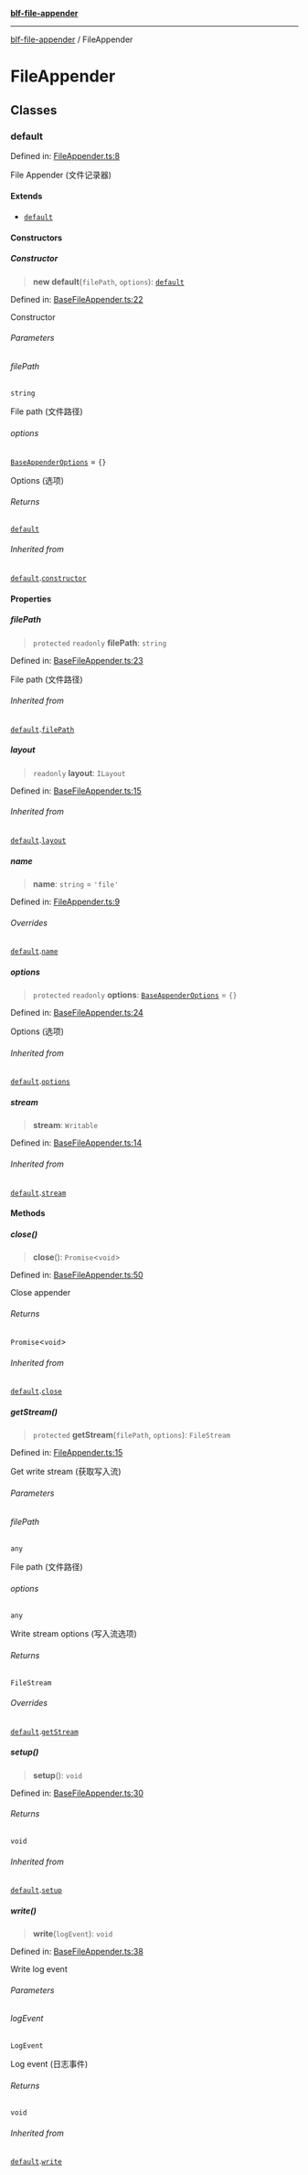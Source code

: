 [**blf-file-appender**](index.md)

***

[blf-file-appender](index.md) / FileAppender

# FileAppender

## Classes

### default

Defined in: [FileAppender.ts:8](https://github.com/fengxinming/log-base/blob/f2c7f48e718176bca14e93c254777a3cb459e638/packages/file-appender/src/FileAppender.ts#L8)

File Appender (文件记录器)

#### Extends

- [`default`](BaseFileAppender.md#default)

#### Constructors

##### Constructor

> **new default**(`filePath`, `options`): [`default`](#default)

Defined in: [BaseFileAppender.ts:22](https://github.com/fengxinming/log-base/blob/f2c7f48e718176bca14e93c254777a3cb459e638/packages/file-appender/src/BaseFileAppender.ts#L22)

Constructor

###### Parameters

###### filePath

`string`

File path (文件路径)

###### options

[`BaseAppenderOptions`](typings.md#baseappenderoptions) = `{}`

Options (选项)

###### Returns

[`default`](#default)

###### Inherited from

[`default`](BaseFileAppender.md#default).[`constructor`](BaseFileAppender.md#default#constructor)

#### Properties

##### filePath

> `protected` `readonly` **filePath**: `string`

Defined in: [BaseFileAppender.ts:23](https://github.com/fengxinming/log-base/blob/f2c7f48e718176bca14e93c254777a3cb459e638/packages/file-appender/src/BaseFileAppender.ts#L23)

File path (文件路径)

###### Inherited from

[`default`](BaseFileAppender.md#default).[`filePath`](BaseFileAppender.md#default#filepath)

##### layout

> `readonly` **layout**: `ILayout`

Defined in: [BaseFileAppender.ts:15](https://github.com/fengxinming/log-base/blob/f2c7f48e718176bca14e93c254777a3cb459e638/packages/file-appender/src/BaseFileAppender.ts#L15)

###### Inherited from

[`default`](BaseFileAppender.md#default).[`layout`](BaseFileAppender.md#default#layout)

##### name

> **name**: `string` = `'file'`

Defined in: [FileAppender.ts:9](https://github.com/fengxinming/log-base/blob/f2c7f48e718176bca14e93c254777a3cb459e638/packages/file-appender/src/FileAppender.ts#L9)

###### Overrides

[`default`](BaseFileAppender.md#default).[`name`](BaseFileAppender.md#default#name)

##### options

> `protected` `readonly` **options**: [`BaseAppenderOptions`](typings.md#baseappenderoptions) = `{}`

Defined in: [BaseFileAppender.ts:24](https://github.com/fengxinming/log-base/blob/f2c7f48e718176bca14e93c254777a3cb459e638/packages/file-appender/src/BaseFileAppender.ts#L24)

Options (选项)

###### Inherited from

[`default`](BaseFileAppender.md#default).[`options`](BaseFileAppender.md#default#options)

##### stream

> **stream**: `Writable`

Defined in: [BaseFileAppender.ts:14](https://github.com/fengxinming/log-base/blob/f2c7f48e718176bca14e93c254777a3cb459e638/packages/file-appender/src/BaseFileAppender.ts#L14)

###### Inherited from

[`default`](BaseFileAppender.md#default).[`stream`](BaseFileAppender.md#default#stream)

#### Methods

##### close()

> **close**(): `Promise`\<`void`\>

Defined in: [BaseFileAppender.ts:50](https://github.com/fengxinming/log-base/blob/f2c7f48e718176bca14e93c254777a3cb459e638/packages/file-appender/src/BaseFileAppender.ts#L50)

Close appender

###### Returns

`Promise`\<`void`\>

###### Inherited from

[`default`](BaseFileAppender.md#default).[`close`](BaseFileAppender.md#default#close)

##### getStream()

> `protected` **getStream**(`filePath`, `options`): `FileStream`

Defined in: [FileAppender.ts:15](https://github.com/fengxinming/log-base/blob/f2c7f48e718176bca14e93c254777a3cb459e638/packages/file-appender/src/FileAppender.ts#L15)

Get write stream (获取写入流)

###### Parameters

###### filePath

`any`

File path (文件路径)

###### options

`any`

Write stream options (写入流选项)

###### Returns

`FileStream`

###### Overrides

[`default`](BaseFileAppender.md#default).[`getStream`](BaseFileAppender.md#default#getstream)

##### setup()

> **setup**(): `void`

Defined in: [BaseFileAppender.ts:30](https://github.com/fengxinming/log-base/blob/f2c7f48e718176bca14e93c254777a3cb459e638/packages/file-appender/src/BaseFileAppender.ts#L30)

###### Returns

`void`

###### Inherited from

[`default`](BaseFileAppender.md#default).[`setup`](BaseFileAppender.md#default#setup)

##### write()

> **write**(`logEvent`): `void`

Defined in: [BaseFileAppender.ts:38](https://github.com/fengxinming/log-base/blob/f2c7f48e718176bca14e93c254777a3cb459e638/packages/file-appender/src/BaseFileAppender.ts#L38)

Write log event

###### Parameters

###### logEvent

`LogEvent`

Log event (日志事件)

###### Returns

`void`

###### Inherited from

[`default`](BaseFileAppender.md#default).[`write`](BaseFileAppender.md#default#write)
